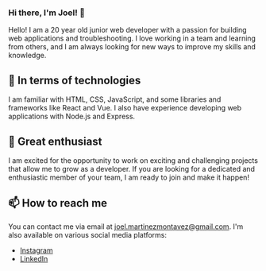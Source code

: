 ### Hi there, I'm Joel! 👋

Hello! I am a 20 year old junior web developer with a passion for building web applications and troubleshooting. I love working in a team and learning from others, and I am always looking for new ways to improve my skills and knowledge.

## 🔭 In terms of technologies 

I am familiar with HTML, CSS, JavaScript, and some libraries and frameworks like React and Vue. I also have experience developing web applications with Node.js and Express.

## 🌱 Great enthusiast

I am excited for the opportunity to work on exciting and challenging projects that allow me to grow as a developer. If you are looking for a dedicated and enthusiastic member of your team, I am ready to join and make it happen!

## 📫 How to reach me

You can contact me via email at joel.martinezmontavez@gmail.com. I'm also available on various social media platforms:

- [Instagram](https://instagram.com/znk.hh)
- [LinkedIn](https://www.linkedin.com/in/joel-mart%C3%ADnez-8188031b8/)
<!-- 
- 🌱 I’m currently learning
- 🔭 I’m currently working on
- 👯 I’m looking to collaborate on ...
- 🤔 I’m looking for help with ...
- 💬 Ask me about ...
- 📫 How to reach me: ...
- 😄 Pronouns: ...
- ⚡ Fun fact: ...
-->

